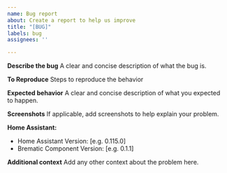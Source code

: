 ```yaml
---
name: Bug report
about: Create a report to help us improve
title: "[BUG]"
labels: bug
assignees: ''

---
```


**Describe the bug**
A clear and concise description of what the bug is.

**To Reproduce**
Steps to reproduce the behavior

**Expected behavior**
A clear and concise description of what you expected to happen.

**Screenshots**
If applicable, add screenshots to help explain your problem.

**Home Assistant:**
 - Home Assistant Version: [e.g. 0.115.0]
 - Brematic Component Version: [e.g. 0.1.1]

**Additional context**
Add any other context about the problem here.
